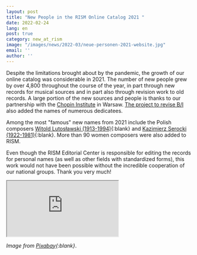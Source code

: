 ```yaml
---
layout: post
title: "New People in the RISM Online Catalog 2021 "
date: 2022-02-24
lang: en
post: true
category: new_at_rism
image: "/images/news/2022-03/neue-personen-2021-website.jpg"
email: ''
author: ''
---
```


Despite the limitations brought about by the pandemic, the growth of our online catalog was considerable in 2021. The number of new people grew by over 4,800 throughout the course of the year, in part through new records for musical sources and in part also through revision work to old records. A large portion of the new sources and people is thanks to our partnership with the [Chopin Institute](/library_collections/2019/02/18/close-cooperation-between-rism-and-the-chopin.html) in Warsaw. [The project to revise B/I](/new_at_rism/2022/02/17/200-years-print-history-rism-b1-entirely-in-rism-catalog.html) also added the names of numerous dedicatees.

Among the most "famous" new names from 2021 include the Polish composers [Witold Lutosławski (1913-1994)](https://opac.rism.info/search?id=pe50049792&View=rism){:blank} and [Kazimierz Serocki (1922-1981)](https://opac.rism.info/search?id=pe50050596&View=rism){:blank}. More than 90 women composers were also added to RISM.

Even though the RISM Editorial Center is responsible for editing the records for personal names (as well as other fields with standardized forms), this work would not have been possible without the incredible cooperation of our national groups. Thank you very much!  

<iframe src="https://docs.google.com/spreadsheets/d/e/2PACX-1vS3VzjVCc-OJYIVhPHoOgmIyo4Jn7lnwdCMGBPqwX3i9RmYmshDKiIIXEH74LKpdLurHWi6cEUz6-nX/pubhtml?widget=true&amp;headers=false"></iframe>  

_Image from [Pixabay](https://pixabay.com/de/illustrations/menschenmenge-menschen-kontinente-3205491/){:blank}_.
